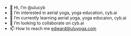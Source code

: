 - 👋 Hi, I’m @ulucyb
- 👀 I’m interested in aerial yoga, yoga education, cyb.ai
- 🌱 I’m currently learning aerial yoga, yoga educaion, cyb.ai
- 💞️ I’m looking to collaborate on cyb.ai
- 📫 How to reach me edward@uluyoga.com

<!---
ulucyb/ulucyb is a ✨ special ✨ repository because its `README.md` (this file) appears on your GitHub profile.
You can click the Preview link to take a look at your changes.
--->
